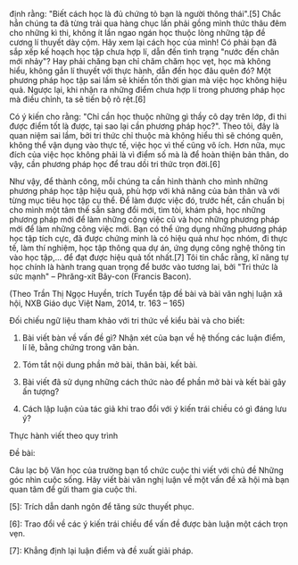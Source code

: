 định rằng: "Biết cách học là đủ chứng tỏ bạn là người thông thái".[5] Chắc hẳn chúng ta đã từng trải qua hàng chục lần phải gồng mình thức thâu đêm cho những kì thi, không ít lần ngao ngán học thuộc lòng những tập đề cương lí thuyết dày cộm. Hãy xem lại cách học của mình! Có phải bạn đã sắp xếp kế hoạch học tập chưa hợp lí, dẫn đến tình trạng "nước đến chân mới nhảy"? Hay phải chăng bạn chỉ chăm chăm học vẹt, học mà không hiểu, không gắn lí thuyết với thực hành, dẫn đến học đâu quên đó? Một phương pháp học tập sai lầm sẽ khiến tốn thời gian mà việc học không hiệu quả. Ngược lại, khi nhận ra những điểm chưa hợp lí trong phương pháp học mà điều chỉnh, ta sẽ tiến bộ rõ rệt.[6]

Có ý kiến cho rằng: "Chỉ cần học thuộc những gì thầy cô dạy trên lớp, đi thi được điểm tốt là được, tại sao lại cần phương pháp học?". Theo tôi, đây là quan niệm sai lầm, bởi tri thức chỉ thuộc mà không hiểu thì sẽ chóng quên, không thể vận dụng vào thực tế, việc học vì thế cũng vô ích. Hơn nữa, mục đích của việc học không phải là vì điểm số mà là để hoàn thiện bản thân, do vậy, cần phương pháp học để trau dồi tri thức trọn đời.[6]

Như vậy, để thành công, mỗi chúng ta cần hình thành cho mình những phương pháp học tập hiệu quả, phù hợp với khả năng của bản thân và với từng mục tiêu học tập cụ thể. Để làm được việc đó, trước hết, cần chuẩn bị cho mình một tâm thế sẵn sàng đổi mới, tìm tòi, khám phá, học những phương pháp mới để làm những công việc cũ và học những phương pháp mới để làm những công việc mới. Bạn có thể ứng dụng những phương pháp học tập tích cực, đã được chứng minh là có hiệu quả như học nhóm, đi thực tế, làm thí nghiệm, học tập thông qua dự án, ứng dụng công nghệ thông tin vào học tập,... để đạt được hiệu quả tốt nhất.[7] Tôi tin chắc rằng, kĩ năng tự học chính là hành trang quan trọng để bước vào tương lai, bởi "Tri thức là sức mạnh" – Phrăng-xít Bây-con (Francis Bacon).

(Theo Trần Thị Ngọc Huyền, trích Tuyển tập đề bài và bài văn nghị luận xã hội, NXB Giáo dục Việt Nam, 2014, tr. 163 – 165)

Đối chiếu ngữ liệu tham khảo với tri thức về kiểu bài và cho biết:

1. Bài viết bàn về vấn đề gì? Nhận xét của bạn về hệ thống các luận điểm, lí lẽ, bằng chứng trong văn bản.

2. Tóm tắt nội dung phần mở bài, thân bài, kết bài.

3. Bài viết đã sử dụng những cách thức nào để phần mở bài và kết bài gây ấn tượng?

4. Cách lập luận của tác giả khi trao đổi với ý kiến trái chiều có gì đáng lưu ý?

Thực hành viết theo quy trình

Đề bài:

Câu lạc bộ Văn học của trường bạn tổ chức cuộc thi viết với chủ đề Những góc nhìn cuộc sống. Hãy viết bài văn nghị luận về một vấn đề xã hội mà bạn quan tâm để gửi tham gia cuộc thi.

[5]: Trích dẫn danh ngôn để tăng sức thuyết phục.

[6]: Trao đổi về các ý kiến trái chiều để vấn đề được bàn luận một cách trọn vẹn.

[7]: Khẳng định lại luận điểm và đề xuất giải pháp.